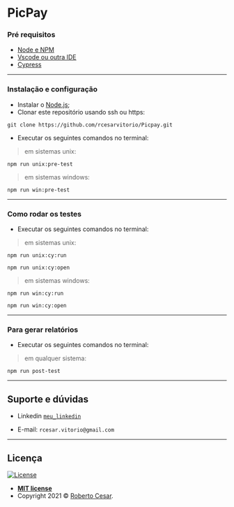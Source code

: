 # PicPay

### Pré requisitos

- [Node e NPM](https://nodejs.org/en/)
- [Vscode ou outra IDE](https://code.visualstudio.com/download)
- [Cypress](https://www.cypress.io/)

-----------------------

### Instalação e configuração

- Instalar o [Node.js](https://nodejs.org/en/download/);
- Clonar este repositório usando ssh ou https: 

`git clone https://github.com/rcesarvitorio/Picpay.git`
- Executar os seguintes comandos no terminal:

> em sistemas unix:

`npm run unix:pre-test`

> em sistemas windows:

`npm run win:pre-test`

-----------------------

### Como rodar os testes

- Executar os seguintes comandos no terminal:

> em sistemas unix:

`npm run unix:cy:run`

`npm run unix:cy:open`


> em sistemas windows:

`npm run win:cy:run`

`npm run win:cy:open`

-----------------------

### Para gerar relatórios

- Executar os seguintes comandos no terminal:

> em qualquer sistema:

`npm run post-test`

-----------------------

## Suporte e dúvidas

- Linkedin <a href="linkedin.com/in/roberto-césar-16a6811bb/" target="_blank">`meu_linkedin`</a>

- E-mail: `rcesar.vitorio@gmail.com`

-----------------------


## Licença

[![License](http://img.shields.io/:license-mit-blue.svg?style=flat-square)](http://badges.mit-license.org)

- **[MIT license](http://opensource.org/licenses/mit-license.php)**
- Copyright 2021 © <a href="linkedin.com/in/roberto-césar-16a6811bb/" target="_blank">Roberto Cesar</a>.
 
